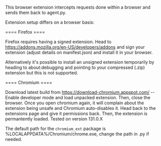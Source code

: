 This browser extension intercepts requests done within a browser and sends them
back to agent.py.

Extension setup differs on a browser basis:


==== Firefox ====

Firefox requires having a signed extension. Head to
https://addons.mozilla.org/en-US/developers/addons and sign your extension
(adjust details on manifest.json) and install it in your browser.

Alternatively it's possible to install an unsigned extension temporarily by
heading to about:debugging and pointing to your compressed (.zip) extension but
this is not supported.


==== Chromium ====

Download latest build from https://download-chromium.appspot.com/ -- Enable
developer mode and load unpacked extension. Then, close the browser. Once you
open chromium again, it will complain about the extension being unsafe and
Chromium auto-disables it. Head back to the extensions page and give it
permissions back. Then, the extension is permantently loaded. Tested on version
131.0.X

The default path for the `chromium_ext` package is %LOCALAPPDATA%/Chromium/chrome.exe,
change the path in .py if needed.
